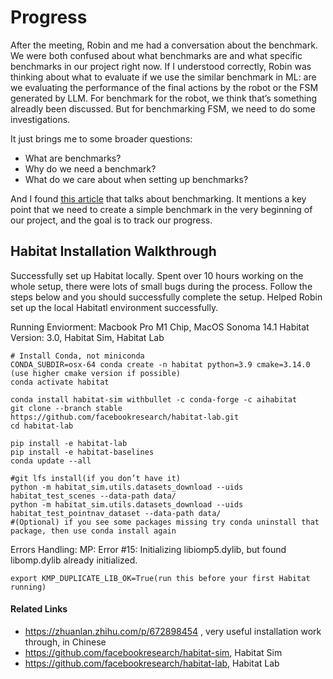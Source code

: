 # Progress
After the meeting, Robin and me had a conversation about the benchmark. We were both confused about what benchmarks are and what specific benchmarks in our project right now. If I understood correctly, Robin was thinking about what to evaluate if we use the similar benchmark in ML: are we evaluating the performance of the final actions by the robot or the FSM generated by LLM. For benchmark for the robot, we think that’s something alreadly been discussed. But for benchmarking FSM, we need to do some investigations.

It just brings me to some broader questions:
- What are benchmarks?
- Why do we need a benchmark?
- What do we care about when setting up benchmarks?

And I found [this article](https://www.mim.ai/what-is-a-benchmark-and-why-do-you-need-it/) that talks about benchmarking. It mentions a key point that we need to create a simple benchmark in the very beginning of our project, and the goal is to track our progress.

## Habitat Installation Walkthrough
Successfully set up Habitat locally. Spent over 10 hours working on the whole setup, there were lots of small bugs during the process. Follow the steps below and you should successfully complete the setup. Helped Robin set up the local Habitatl environment successfully.

Running Enviorment: Macbook Pro M1 Chip, MacOS Sonoma 14.1
Habitat Version: 3.0, Habitat Sim, Habitat Lab

```shell
# Install Conda, not miniconda
CONDA_SUBDIR=osx-64 conda create -n habitat python=3.9 cmake=3.14.0 (use higher cmake version if possible)
conda activate habitat

conda install habitat-sim withbullet -c conda-forge -c aihabitat
git clone --branch stable  https://github.com/facebookresearch/habitat-lab.git
cd habitat-lab

pip install -e habitat-lab
pip install -e habitat-baselines
conda update --all

#git lfs install(if you don’t have it)
python -m habitat_sim.utils.datasets_download --uids habitat_test_scenes --data-path data/
python -m habitat_sim.utils.datasets_download --uids habitat_test_pointnav_dataset --data-path data/
#(Optional) if you see some packages missing try conda uninstall that package, then use conda install again
```

Errors Handling:
MP: Error #15: Initializing libiomp5.dylib, but found libomp.dylib already initialized.
```shell
export KMP_DUPLICATE_LIB_OK=True(run this before your first Habitat running)
```

#### Related Links
- https://zhuanlan.zhihu.com/p/672898454 , very useful installation work through, in Chinese
- https://github.com/facebookresearch/habitat-sim, Habitat Sim
- https://github.com/facebookresearch/habitat-lab, Habitat Lab